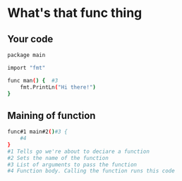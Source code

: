 # What's that func thing

## Your code

```bash
package main

import "fmt"

func man() {  #3
    fmt.PrintLn("Hi there!")
}
```

## Maining of function

```bash
func#1 main#2()#3 {
    #4
}
#1 Tells go we're about to deciare a function
#2 Sets the name of the function
#3 List of arguments to pass the function
#4 Function body. Calling the function runs this code
```
